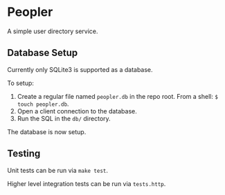 # Peopler

A simple user directory service.

## Database Setup

Currently only SQLite3 is supported as a database. 

To setup:

1. Create a regular file named `peopler.db` in the repo root. From a shell: `$ touch peopler.db`.
2. Open a client connection to the database.
3. Run the SQL in the `db/` directory.

The database is now setup.

## Testing

Unit tests can be run via `make test`.

Higher level integration tests can be run via `tests.http`.
